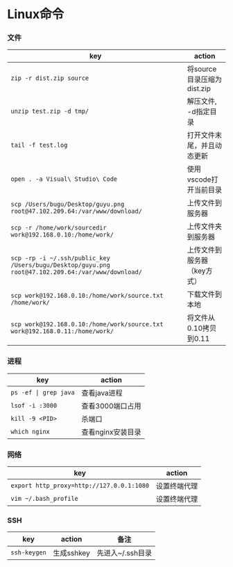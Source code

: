 # Linux命令

### 文件
key | action
-- | --
`zip -r dist.zip source` | 将source目录压缩为dist.zip
`unzip test.zip -d tmp/` | 解压文件, -d指定目录
`tail -f test.log` | 打开文件末尾，并且动态更新
`open . -a Visual\ Studio\ Code` | 使用vscode打开当前目录
`scp /Users/bugu/Desktop/guyu.png  root@47.102.209.64:/var/www/download/` | 上传文件到服务器
`scp -r /home/work/sourcedir work@192.168.0.10:/home/work/` | 上传文件夹到服务器
`scp -rp -i ~/.ssh/public_key /Users/bugu/Desktop/guyu.png root@47.102.209.64:/var/www/download/` | 上传文件到服务器（key方式）
`scp work@192.168.0.10:/home/work/source.txt /home/work/` | 下载文件到本地
`scp work@192.168.0.10:/home/work/source.txt work@192.168.0.11:/home/work/` | 将文件从0.10拷贝到0.11


### 进程
key | action
-- | --
`ps -ef \| grep java` | 查看java进程
`lsof -i :3000` | 查看3000端口占用
`kill -9 <PID>` | 杀端口
`which nginx` | 查看nginx安装目录

### 网络
key | action
-- | --
`export http_proxy=http://127.0.0.1:1080` | 设置终端代理
`vim ~/.bash_profile` | 设置终端代理

### SSH
key | action | 备注
-- | -- | --
`ssh-keygen` | 生成sshkey | 先进入~/.ssh目录
